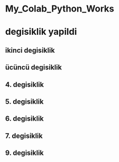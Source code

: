 # My_Colab_Python_Works
# degisiklik yapildi
## ikinci degisiklik
## ücüncü degisiklik
## 4. degisiklik
## 5. degisiklik
## 6. degisiklik
## 7. degisiklik
## 9. degisiklik
